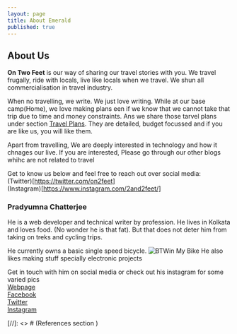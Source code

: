 ```yaml
---
layout: page
title: About Emerald
published: true
---
```

## About Us
**On Two Feet** is our way of sharing our travel stories with you. We travel frugally, ride with locals, live like locals when we travel. We shun all commercialisation in travel industry.

When no travelling, we write. We just love writing. While at our base camp(Home), we love making plans een if we know that we cannot take that trip due to time and money constraints. Ans we share those tarvel plans under section [Travel Plans][post-travelplansection-url]. They are detailed, budget focussed and if you are like us, you will like them.  

Apart from travelling, We are deeply interested in technology and how it chnages our live. If you are interested, Please go through our other blogs whihc are not related to travel

Get to know us below and  feel free to reach out over social media:  
(Twitter)[https://twitter.com/on2feet]  
(Instagram)[https://www.instagram.com/2and2feet/]  


### Pradyumna Chatterjee
He is a web developer and technical writer by profession. He lives in Kolkata and loves food. (No wonder he is that fat). But that does not deter him from taking on treks and cycling trips.  

He currently owns a basic single speed bicycle. 
![BTWin My Bike][mybikeimage]
He also likes making stuff specially electronic projects  

Get in touch with him on social media or check out his instagram for some varied pics  
[Webpage](https://pradyumnac.github.io)  
[Facebook](https://fb.me/pradyumnacster)  
[Twitter](https://twitter.com/pradyumac)  
[Instagram](https://www.instagram.com/pradyumnacster)  

[//]: <> # (References section  )

[mybikeimage]: https://n1.sdlcdn.com/imgs/b/t/2/BTWIN-My-Bike-SDL997652901-1-0d4b7.jpg "Mysingle speed bicycle"
[2f-twitter-url]: https://twitter.com/on2feet "Blog Twitter Handle"
[2f-instagram-url]: https://www.instagram.com/2and2feet/
[prad-website-url]: https://pradyumnac.github.io
[prad-facebook-url]: https://pradyumnac.github.io
[prad-twitter-url]: https://pradyumnac.github.io
[prad-instagram-url]: https://pradyumnac.github.io

[post-travelplansection-url]: /travel-plans